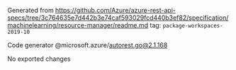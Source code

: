 Generated from https://github.com/Azure/azure-rest-api-specs/tree/3c764635e7d442b3e74caf593029fcd440b3ef82/specification/machinelearning/resource-manager/readme.md tag: `package-workspaces-2019-10`

Code generator @microsoft.azure/autorest.go@2.1.168

No exported changes